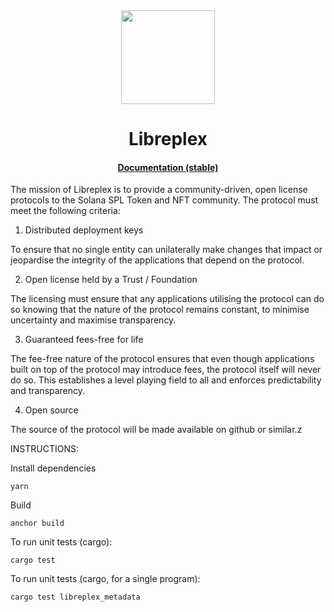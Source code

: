<div align="center">
  <img src="https://avatars.githubusercontent.com/u/134429862?s=200&v=4" width="150" />

  <h1>Libreplex</h1>

  <h4>
    <a href="https://libreplex.github.io/libreplex-program-library/">Documentation (stable)</a>
  </h4>
</div>



The mission of Libreplex is to provide a community-driven, open license protocols to the Solana SPL Token and NFT community.   The protocol must meet the following criteria:

1) Distributed deployment keys

To ensure that no single entity can unilaterally make changes that impact or jeopardise the integrity of the applications that depend on the protocol.

2) Open license held by a Trust / Foundation

The licensing must ensure that any applications utilising the protocol can do so knowing that the nature of the protocol remains constant, to minimise uncertainty and maximise transparency.

3) Guaranteed fees-free for life

The fee-free nature of the protocol ensures that even though applications built on top of the protocol may introduce fees, the protocol itself will never do so.  This establishes a level playing field to all and enforces predictability and transparency.

 4) Open source

The source of the protocol will be made available on github or similar.z

INSTRUCTIONS:

Install dependencies

```
yarn
```

Build

```
anchor build
```

To run unit tests (cargo):

`cargo test`

To run unit tests (cargo, for a single program):

`cargo test libreplex_metadata`
